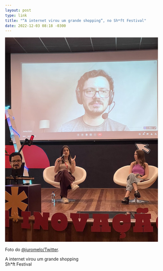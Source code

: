 ```yaml
---
layout: post
type: link
title: "“A internet virou um grande shopping”, no Sh*ft Festival"
date: 2022-12-03 08:18 -0300
---
```

![Palco, com duas mulheres sentadas em poltronas e um telão atrás, onde aparece um homem branco, de barba e cabelo curto, usando um headset grande.](/assets/2022/shift-festival-2022.jpeg)

Foto do [@juromelo/Twitter](https://twitter.com/juromelo/status/1599191208735014912).

<p class="link">A internet virou um grande shopping<br /><span>Sh*ft Festival</span></p>